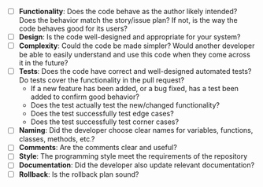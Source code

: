* [ ] **Functionality**: Does the code behave as the author likely intended? Does the behavior match the story/issue plan? If not, is the way the code behaves good for its users?
* [ ] **Design**: Is the code well-designed and appropriate for your system?
* [ ] **Complexity**: Could the code be made simpler? Would another developer be able to easily understand and use this code when they come across it in the future?
* [ ] **Tests**: Does the code have correct and well-designed automated tests? Do tests cover the functionality in the pull request?
  * If a new feature has been added, or a bug fixed, has a test been added to confirm good behavior?
  * Does the test actually test the new/changed functionality?
  * Does the test successfully test edge cases?
  * Does the test successfully test corner cases?
* [ ] **Naming**: Did the developer choose clear names for variables, functions, classes, methods, etc.?
* [ ] **Comments**: Are the comments clear and useful?
* [ ] **Style**: The programming style meet the requirements of the repository
* [ ] **Documentation**: Did the developer also update relevant documentation?
* [ ] **Rollback**: Is the rollback plan sound?
